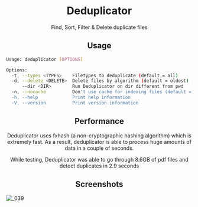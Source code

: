 <h1 align="center">Deduplicator</h1>

<p align="center">
  Find, Sort, Filter & Delete duplicate files 
</p>

<h2 align="center">Usage</h2>

```bash
Usage: deduplicator [OPTIONS]

Options:
  -t, --types <TYPES>    Filetypes to deduplicate (default = all)
  -d, --delete <DELETE>  Delete files by algorithm (default = oldest) [options = oldest | newest]
      --dir <DIR>        Run Deduplicator on dir different from pwd
  -n, --nocache          Don't use cache for indexing files (default = true)
  -h, --help             Print help information
  -V, --version          Print version information
```
<h2 align="center">Performance</h2>

<p align="center">
  Deduplicator uses fxhash (a non-cryptographic hashing algorithm) which is extremely fast. As a result, deduplicator is able to process huge amounts of data in a couple of seconds.</p>

  <p align="center">
    While testing, Deduplicator was able to go through 8.6GB of pdf files and detect duplicates in 2.9 seconds
  </p>
<h2 align="center">Screenshots</h2>

![_039](https://user-images.githubusercontent.com/36154121/210031222-d8b79143-5a1e-47ca-926e-8855d5bbab60.png)
